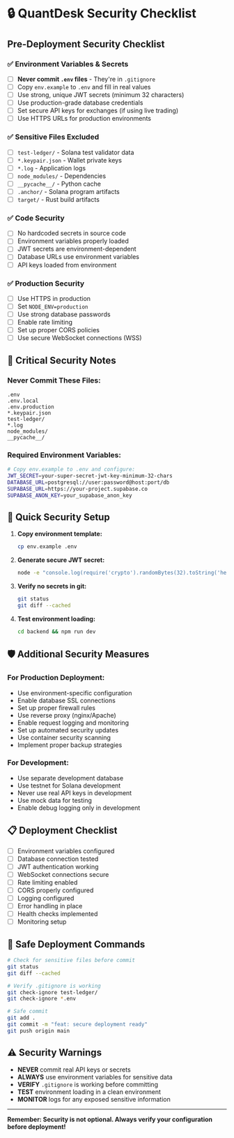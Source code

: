 # 🔒 QuantDesk Security Checklist

## Pre-Deployment Security Checklist

### ✅ Environment Variables & Secrets
- [ ] **Never commit `.env` files** - They're in `.gitignore`
- [ ] Copy `env.example` to `.env` and fill in real values
- [ ] Use strong, unique JWT secrets (minimum 32 characters)
- [ ] Use production-grade database credentials
- [ ] Set secure API keys for exchanges (if using live trading)
- [ ] Use HTTPS URLs for production environments

### ✅ Sensitive Files Excluded
- [ ] `test-ledger/` - Solana test validator data
- [ ] `*.keypair.json` - Wallet private keys
- [ ] `*.log` - Application logs
- [ ] `node_modules/` - Dependencies
- [ ] `__pycache__/` - Python cache
- [ ] `.anchor/` - Solana program artifacts
- [ ] `target/` - Rust build artifacts

### ✅ Code Security
- [ ] No hardcoded secrets in source code
- [ ] Environment variables properly loaded
- [ ] JWT secrets are environment-dependent
- [ ] Database URLs use environment variables
- [ ] API keys loaded from environment

### ✅ Production Security
- [ ] Use HTTPS in production
- [ ] Set `NODE_ENV=production`
- [ ] Use strong database passwords
- [ ] Enable rate limiting
- [ ] Set up proper CORS policies
- [ ] Use secure WebSocket connections (WSS)

## 🚨 Critical Security Notes

### Never Commit These Files:
```
.env
.env.local
.env.production
*.keypair.json
test-ledger/
*.log
node_modules/
__pycache__/
```

### Required Environment Variables:
```bash
# Copy env.example to .env and configure:
JWT_SECRET=your-super-secret-jwt-key-minimum-32-chars
DATABASE_URL=postgresql://user:password@host:port/db
SUPABASE_URL=https://your-project.supabase.co
SUPABASE_ANON_KEY=your_supabase_anon_key
```

## 🔧 Quick Security Setup

1. **Copy environment template:**
   ```bash
   cp env.example .env
   ```

2. **Generate secure JWT secret:**
   ```bash
   node -e "console.log(require('crypto').randomBytes(32).toString('hex'))"
   ```

3. **Verify no secrets in git:**
   ```bash
   git status
   git diff --cached
   ```

4. **Test environment loading:**
   ```bash
   cd backend && npm run dev
   ```

## 🛡️ Additional Security Measures

### For Production Deployment:
- Use environment-specific configuration
- Enable database SSL connections
- Set up proper firewall rules
- Use reverse proxy (nginx/Apache)
- Enable request logging and monitoring
- Set up automated security updates
- Use container security scanning
- Implement proper backup strategies

### For Development:
- Use separate development database
- Use testnet for Solana development
- Never use real API keys in development
- Use mock data for testing
- Enable debug logging only in development

## 📋 Deployment Checklist

- [ ] Environment variables configured
- [ ] Database connection tested
- [ ] JWT authentication working
- [ ] WebSocket connections secure
- [ ] Rate limiting enabled
- [ ] CORS properly configured
- [ ] Logging configured
- [ ] Error handling in place
- [ ] Health checks implemented
- [ ] Monitoring setup

## 🚀 Safe Deployment Commands

```bash
# Check for sensitive files before commit
git status
git diff --cached

# Verify .gitignore is working
git check-ignore test-ledger/
git check-ignore *.env

# Safe commit
git add .
git commit -m "feat: secure deployment ready"
git push origin main
```

## ⚠️ Security Warnings

- **NEVER** commit real API keys or secrets
- **ALWAYS** use environment variables for sensitive data
- **VERIFY** `.gitignore` is working before committing
- **TEST** environment loading in a clean environment
- **MONITOR** logs for any exposed sensitive information

---

**Remember: Security is not optional. Always verify your configuration before deployment!**
